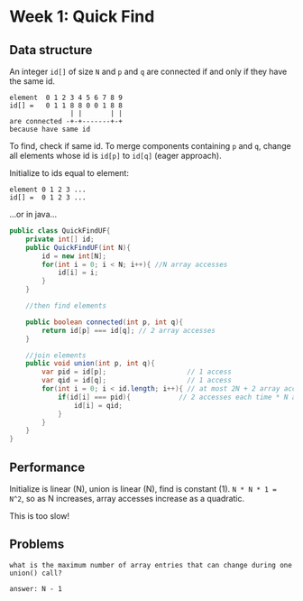 # Week 1: Quick Find

## Data structure
An integer `id[]` of size `N` and `p` and `q` are connected if and only if they have the same id.

```
element  0 1 2 3 4 5 6 7 8 9
id[] =   0 1 1 8 8 0 0 1 8 8
               | |       | |
are connected -+-+-------+-+
because have same id
```
To find, check if same id. To merge components containing `p` and `q`, change all elements whose id is `id[p]` to `id[q]` (eager approach).

Initialize to ids equal to element:
```
element 0 1 2 3 ...
id[] =  0 1 2 3 ...
```
...or in java...
```java
public class QuickFindUF{
	private int[] id;
	public QuickFindUF(int N){
		id = new int[N];
		for(int i = 0; i < N; i++){ //N array accesses
			id[i] = i;
		}
	}

	//then find elements

	public boolean connected(int p, int q){
		return id[p] === id[q]; // 2 array accesses
	}

	//join elements
	public void union(int p, int q){
		var pid = id[p];					// 1 access
		var qid = id[q];					// 1 access
		for(int i = 0; i < id.length; i++){ // at most 2N + 2 array accesses
			if(id[i] === pid){            // 2 accesses each time * N accesses
				id[i] = qid;
			}
		}
	}
}
```

## Performance
Initialize is linear (N), union is linear (N), find is constant (1). `N * N * 1 = N^2`, so as N increases, array accesses increase as a quadratic.

This is too slow!

## Problems
```
what is the maximum number of array entries that can change during one union() call?

answer: N - 1
```